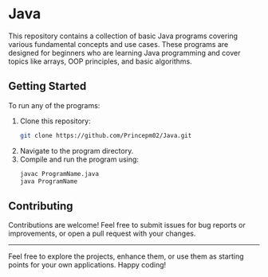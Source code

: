 # Java

This repository contains a collection of basic Java programs covering various fundamental concepts and use cases. These programs are designed for beginners who are learning Java programming and cover topics like arrays, OOP principles, and basic algorithms.


## Getting Started

To run any of the programs:
1. Clone this repository: 
    ```bash
    git clone https://github.com/Princepm02/Java.git
    ```
2. Navigate to the program directory.
3. Compile and run the program using:
    ```bash
    javac ProgramName.java
    java ProgramName
    ```

## Contributing

Contributions are welcome! Feel free to submit issues for bug reports or improvements, or open a pull request with your changes.

---
Feel free to explore the projects, enhance them, or use them as starting points for your own applications. Happy coding!
